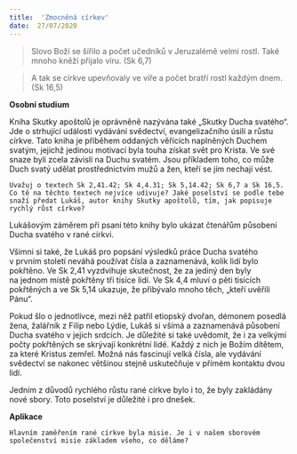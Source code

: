```yaml
---
title:  'Zmocněná církev'
date:  27/07/2020
---
```


> <p></p>
> Slovo Boží se šířilo a počet učedníků v Jeruzalémě velmi rostl. Také mnoho kněží přijalo víru. (Sk 6,7)

> <p></p>
> A tak se církve upevňovaly ve víře a počet bratří rostl každým dnem. (Sk 16,5)

**Osobní studium**

Kniha Skutky apoštolů je oprávněně nazývána také „Skutky Ducha svatého“. Jde o strhující události vydávání svědectví, evangelizačního úsilí a růstu církve. Tato kniha je příběhem oddaných věřících naplněných Duchem svatým, jejichž jedinou motivací byla touha získat svět pro Krista. Ve své snaze byli zcela závislí na Duchu svatém. Jsou příkladem toho, co může Duch svatý udělat prostřednictvím mužů a žen, kteří se jím nechají vést.

`Uvažuj o textech Sk 2,41.42; Sk 4,4.31; Sk 5,14.42; Sk 6,7 a Sk 16,5. Co tě na těchto textech nejvíce udivuje? Jaké poselství se podle tebe snaží předat Lukáš, autor knihy Skutky apoštolů, tím, jak popisuje rychlý růst církve?`

Lukášovým záměrem při psaní této knihy bylo ukázat čtenářům působení Ducha svatého v rané církvi.

Všimni si také, že Lukáš pro popsání výsledků práce Ducha svatého v prvním století neváhá používat čísla a zaznamenává, kolik lidí bylo pokřtěno. Ve Sk 2,41 vyzdvihuje skutečnost, že za jediný den byly na jednom místě pokřtěny tři tisíce lidí. Ve Sk 4,4 mluví o pěti tisících pokřtěných a ve Sk 5,14 ukazuje, že přibývalo mnoho těch, „kteří uvěřili Pánu“.

Pokud šlo o jednotlivce, mezi něž patřil etiopský dvořan, démonem posedlá žena, žalářník z Filip nebo Lýdie, Lukáš si všímá a zaznamenává působení Ducha svatého v jejich srdcích. Je důležité si také uvědomit, že i za velkými počty pokřtěných se skrývají konkrétní lidé. Každý z nich je Božím dítětem, za které Kristus zemřel. Možná nás fascinují velká čísla, ale vydávání svědectví se nakonec většinou stejně uskutečňuje v přímém kontaktu dvou lidí.

Jedním z důvodů rychlého růstu rané církve bylo i to, že byly zakládány nové sbory. Toto poselství je důležité i pro dnešek.

**Aplikace**

`Hlavním zaměřením rané církve byla misie. Je i v našem sborovém společenství misie základem všeho, co děláme?`